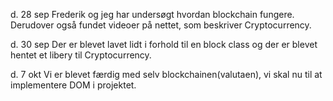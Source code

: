 d. 28 sep
Frederik og jeg har undersøgt hvordan blockchain fungere. Derudover også fundet videoer på nettet, som beskriver Cryptocurrency.

d. 30 sep
Der er blevet lavet lidt i forhold til en block class og der er blevet hentet et libery til Cryptocurrency.

d. 7 okt
Vi er blevet færdig med selv blockchainen(valutaen), vi skal nu til at implementere DOM i projektet.